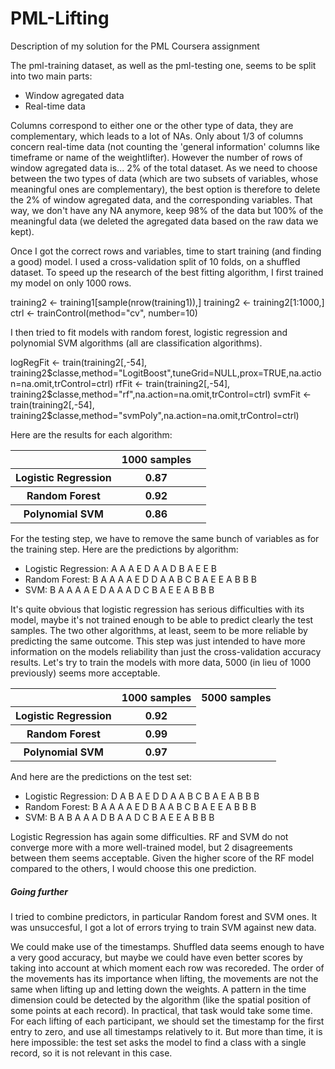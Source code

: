 PML-Lifting
===========

Description of my solution for the PML Coursera assignment

The pml-training dataset, as well as the pml-testing one, seems to be split into two main parts:
- Window agregated data
- Real-time data

Columns correspond to either one or the other type of data, they are complementary, which leads to a lot of NAs. Only about 1/3 of columns concern real-time data (not counting the 'general information' columns like timeframe or name of the weightlifter). However the number of rows of window agregated data is... 2% of the total dataset. As we need to choose between the two types of data (which are two subsets of variables, whose meaningful ones are complementary), the best option is therefore to delete the 2% of window agregated data, and the corresponding variables. That way, we don't have any NA anymore, keep 98% of the data but 100% of the meaningful data (we deleted the agregated data based on the raw data we kept).

Once I got the correct rows and variables, time to start training (and finding a good) model. I used a cross-validation split of 10 folds, on a shuffled dataset. To speed up the research of the best fitting algorithm, I first trained my model on only 1000 rows.

training2 <- training1[sample(nrow(training1)),]
training2 <- training2[1:1000,]
ctrl <- trainControl(method="cv", number=10)

I then tried to fit models with random forest, logistic regression and polynomial SVM algorithms (all are classification algorithms).

logRegFit <- train(training2[,-54], training2$classe,method="LogitBoost",tuneGrid=NULL,prox=TRUE,na.action=na.omit,trControl=ctrl)
rfFit <- train(training2[,-54], training2$classe,method="rf",na.action=na.omit,trControl=ctrl)
svmFit <- train(training2[,-54], training2$classe,method="svmPoly",na.action=na.omit,trControl=ctrl)

Here are the results for each algorithm:
<table>
<tr>
  <th></th><th>1000 samples</th>
</tr>
<tr>
  <th>Logistic Regression</th><th>0.87</th><th> </th>
</tr>
<tr>
  <th>Random Forest</th><th>0.92</th><th></th>
</tr>
<tr>
  <th>Polynomial SVM</th><th>0.86</th><th></th>
</tr>
</table>

For the testing step, we have to remove the same bunch of variables as for the training step. Here are the predictions by algorithm:
- Logistic Regression: <NA> A <NA> A A E D <NA> A A D <NA> B A E E <NA> <NA> <NA> B
- Random Forest: B A A A A E D D A A B C B A E E A B B B
- SVM: B A A A A E D A A A D C B A E E A B B B

It's quite obvious that logistic regression has serious difficulties with its model, maybe it's not trained enough to be able to predict clearly the test samples. The two other algorithms, at least, seem to be more reliable by predicting the same outcome. This step was just intended to have more information on the models reliability than just the cross-validation accuracy results. Let's try to train the models with more data, 5000 (in lieu of 1000 previously) seems more acceptable. 

<table>
<tr>
  <th></th><th>1000 samples</th><th><b>5000 samples</b></th>
</tr>
<tr>
  <th>Logistic Regression</th><th><b>0.92</b></th>
</tr>
<tr>
  <th>Random Forest</th><th><b>0.99</b></th>
</tr>
<tr>
  <th>Polynomial SVM</th><th><b>0.97</b></th>
</tr>
</table>

And here are the predictions on the test set:
- Logistic Regression: D A B <NA> A E D D A A B C B A E <NA> A B B B 
- Random Forest: B A A A A E D B A A B C B A E E A B B B
- SVM: B A B A A A D B A A D C B A E E A B B B

Logistic Regression has again some difficulties. RF and SVM do not converge more with a more well-trained model, but 2 disagreements between them seems acceptable. Given the higher score of the RF model compared to the others, I would choose this one prediction.

<h5> Going further </h5>

I tried to combine predictors, in particular Random forest and SVM ones. It was unsuccesful, I got a lot of errors trying to train SVM against new data.

We could make use of the timestamps. Shuffled data seems enough to have a very good accuracy, but maybe we could have even better scores by taking into account at which moment each row was recoreded. The order of the movements has its importance when lifting, the movements are not the same when lifting up and letting down the weights. A pattern in the time dimension could be detected by the algorithm (like the spatial position of some points at each record). 
In practical, that task would take some time. For each lifting of each participant, we should set the timestamp for the first entry to zero, and use all timestamps relatively to it. But more than time, it is here impossible: the test set asks the model to find a class with a single record, so it is not relevant in this case.
